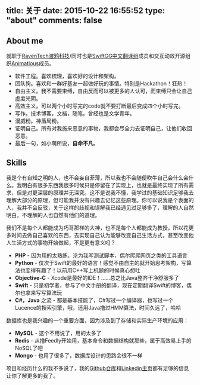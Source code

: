 title: 关于
date: 2015-10-22 16:55:52
type: "about"
comments: false
---

## About me
就职于[RavenTech渡鸦科技](https://www.raventech.com/)/同时也是[SwiftGG中文翻译组](http://swift.gg/)成员和交互动效开源组织[Animatious](http://anius.io)成员。

* 软件工程。喜欢梳理，喜欢好的设计和架构。
* 团队狗。喜欢和一群好基友一起做好玩的事情。特别是Hackathon！狂热！
* 自由主义。我不需要束缚，自由反而可以被更多的人认可，而束缚只会让自己虚度光阴。
* 高效主义。可以两个小时写完的code就不要打断最后变成四个小时写完。
* 写作。技术博客，文档，随笔。曾经也是文学青年。
* 漫威粉。神盾局粉。
* 证明自己。所有对我施来恶意的事物，我都会尽全力去证明自己，让他们收回恶意。
* 最后一句，如小萌所说，**自命不凡**。

## Skills
我是个有自知之明的人，也不会妄自菲薄，所以我也不会随便吹牛自己会什么会什么。我明白有很多东西我很多时候只是停留在了实现上，也就是最终实现了所有需求，但是对更深层的原理并无深究。这不是说我不懂，我学过的基础知识足够我去理解大部分的原理，但可能我并没有兴趣去记忆这些原理。你可以说我是个表面的人，我并不会反驳，关于这样的歧视和误解我已经遇见过足够多了，理解的人自然明白，不理解的人也自然有他们的道理。

我们不是每个人都能成为巧哥那样的大神，也不是每个人都能成为教授，所以花更多时间去做自己喜欢的东西，去实现自己认为能够改变自己生活方式，甚至改变他人生活方式的事物开始做起，不是更有意义吗？

* **PHP** - 因为用的太熟练，沦为我写测试脚本，偶尔爬爬网页之类的工具语言
* **Python** - 仅次于Swift的最好的语言！感觉不由自主的就开始思考架构，写算法也变得有趣了！以前用C++写上机题的时候真心想吐
* **Objective-C** - Xcode是最好的IDE！……总之比Java整齐干净舒服多了
* **Swift** - 只是初学者，参与了中文手册的翻译，现在定期翻译Swift的博客，偶尔也拿来写写算法玩
* **C#，Java** 之流 - 都是基本技能了，C#写过一个编译器，也写过一个Lucence的搜索引擎，哦，还用Java撸过HMM算法，时间久远了，哈哈

数据库也是我兴趣的一个重要方面，因为涉及到了存储和实际生产环境的应用：

* **MySQL** - 这个不用说了，用的太多了
* **Redis** - 从撸Feedly开始用，基本命令和数据结构就那些，属于高效易上手的NoSQL了吧
* **Mongo** - 也用了很多了，数据库设计的思路会很不一样

项目和经历什么的我不多说了，我的[Github仓库](https://github.com/SergioChan)和[Linkedin主页](https://cn.linkedin.com/pub/sergio-chan/42/14b/a6)都有足够的信息让你了解更多的我了。

